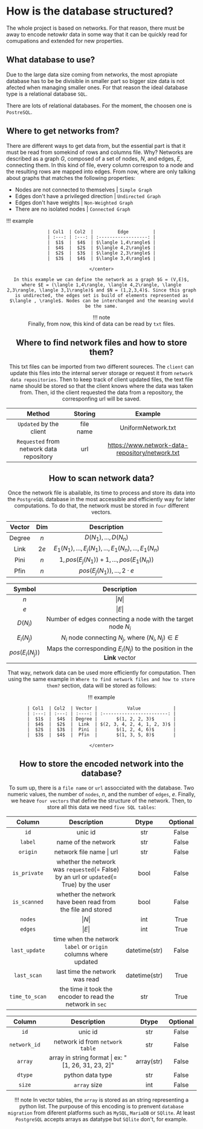 # How is the database structured?
The whole project is based on networks. For that reason, there must be away to encode netowkr data in some way that it can be quickly read for comupations and extended for new properties.

## What database to use?
Due to the large data size coming from networks, the most apropiate database has to be be divisible in smaller part so bigger size data is not afected when managing smaller ones. For that reason the ideal database type is a relational database `SQL`. 

There are lots of relational databases. For the moment, the choosen one is `PostreSQL`. 

## Where to get networks from?
There are different ways to get data from, but the essential part is that it must be read from somekind of rows and columns file. Why? Networks are described as a graph $G$, composed of a set of nodes, $N$, and edges, $E$, connecting them. In this kind of file, every column correspon to a node and the resulting rows are mapped into edges. From now, where are only talking about graphs that matches the following properties: 

* Nodes are not connected to themselves | `Simple Graph`
* Edges don't have a privileged direction | `Undirected Graph`
* Edges don't have weights | `Non-Weighted Graph`
* There are no isolated nodes | `Connected Graph`

!!! example
    <center>

    | Col1  | Col2  |         Edge         |
    | :---: | :---: | :------------------: |
    |  $1$  |  $4$  | $\langle 1,4\rangle$ |
    |  $4$  |  $2$  | $\langle 4,2\rangle$ |
    |  $2$  |  $3$  | $\langle 2,3\rangle$ |
    |  $3$  |  $4$  | $\langle 3,4\rangle$ |

    </center>

    In this example we can define the network as a graph $G = (V,E)$, where $E = (\langle 1,4\rangle, \langle 4,2\rangle, \langle 2,3\rangle, \langle 3,1\rangle)$ and $N = (1,2,3,4)$. Since this graph is undirected, the edges set is build of elements represented as $\langle , \rangle$. Nodes can be interchanged and the meaning would be the same.

!!! note    
    Finally, from now, this kind of data can be read by `txt` files. 

## Where to find network files and how to store them?
This txt files can be imported from two different soureces. The `client` can update this files into the internal server storage or request it from `network data repositories`. Then to keep track of client updated files, the text file name should be stored so that the client knows where the data was taken from. Then, id the client requested the data from a repository, the corresponfing url will be saved.



|                  Method                  |  Storing  |                     Example                     |
| :--------------------------------------: | :-------: | :---------------------------------------------: |
|         `Updated` by the client          | file name |               UniformNetwork.txt                |
| `Requested` from network data repository |    url    | https://www.network-data-repository/network.txt |


## How to scan network data?
Once the network file is abailable, its time to process and store its data into the `PostgreSQL` database in the most accessible and efficiently way for later computations. To do that, the network must be stored in `four` different vectors. 

<center>

| **Vector** | **Dim** |                      **Description**                       |
| :--------: | :-----: | :--------------------------------------------------------: |
|   Degree   |   $n$   |                   $D(N_1), ... , D(N_n)$                   |
|    Link    |  $2e$   | $E_1(N_1), ... , E_j(N_1), ... , E_1(N_n), ... , E_1(N_n)$ |
|    Pini    |   $n$   |        $1, pos(E_j(N_1)) + 1, ... , pos(E_1(N_n))$         |
|    Pfin    |   $n$   |                 $pos(E_j(N_1)), ... , 2·e$                 |



|     Symbol      |                               Description                                |
| :-------------: | :----------------------------------------------------------------------: |
|       $n$       |                                 $\|N\|$                                  |
|       $e$       |                                 $\|E\|$                                  |
|    $D(N_i)$     |       Number of edges connecting a node with the target node $N_i$       |
|   $E_i(N_j)$    |         $N_i$   node connecting $N_j$, where $(N_i, N_j) \in E$          |
| $pos(E_i(N_j))$ | Maps the corresponding $E_i(N_j)$ to the position in the **Link** vector |

</center>

That way, network data can be used more efficiently for computation. Then using the same example in `Where to find network files and how to store them?` section, data will be stored as follows:

!!! example
    <center>

    | Col1  | Col2  | Vector |           Value            |
    | :---: | :---: | :----: | :------------------------: |
    |  $1$  |  $4$  | Degree |       $(1, 2, 2, 3)$       |
    |  $4$  |  $2$  |  Link  | $(2, 3, 4, 2, 4, 1, 2, 3)$ |
    |  $2$  |  $3$  |  Pini  |       $(1, 2, 4, 6)$       |
    |  $3$  |  $4$  |  Pfin  |       $(1, 3, 5, 8)$       |

    </center>

## How to store the encoded network into the database?
To sum up, there is a `file name` or `url` assocciated with the database. Two numeric values, the number of `nodes`, $n$, and  the number of `edges`, $e$. Finally, we heave `four vectors` that define the structure of the network. Then, to store all this data we need `five SQL tables`:

<center>

|    Column    	|                                        Description                                       	|   Dtype  	| Optional 	|
|:------------:	|:----------------------------------------------------------------------------------------:	|:--------:	|:--------:	|
|      `id`      	|                                          unic id                                         	|    str   	|   False  	|
|     `label`    	|                                    name of the network                                   	|    str   	|   False  	|
|    `origin`   	|                                 network file name \| url                                 	|    str   	|   False  	|
|  `is_private` 	| whether the network was `requested`(= False) by an url or `updated`(= True) by the user  	|   bool   	|   False  	|
|    `is_scanned`  	|                whether the network have been read from the file and stored               	|   bool   	|   False  	|
|     `nodes`    	|                                          $\|N\|$                                         	|    int   	|   True   	|
|     `edges`   	|                                          $\|E\|$                                         	|    int   	|   True   	|
|  `last_update` 	|              time when the network `label` or `origin` columns where updated             	| datetime(str) 	|   False   	|
|   `last_scan`  	|                              last time the network was read                              	| datetime(str) 	|   True   	|
| `time_to_scan` 	|                        the time it took the encoder to read the network in `sec`                      	| str 	|   True   	|

</center>

<center>

|   Column   	|                   Description                  	| Dtype 	| Optional 	|
|:----------:	|:----------------------------------------------:	|:-----:	|:--------:	|
|     `id`   	|                     unic id                    	|  str  	|   False  	|
| `network_id`	|         network id from `network table`        	|  str  	|   False  	|
|    `array`   	| array in string format \| ex: "[1, 26, 31, 23, 2]" 	|  array(str)  	|   False  	|
|    `dtype`   	| python data type 	|  str  	|   False  	|
|    `size`    	|   `array` size    	|  int  	|   False  	|

</center>

!!! note
    In vector tables, the `array` is stored as an string representing a python list. The purpouse of this encoding is to prenvent `database migration` from diferent platforms such as `MySQL`, `MariaDB` or `SQlite`. At least `PostgreSQL` accepts arrays as datatype but `SQlite` don't, for example. 





